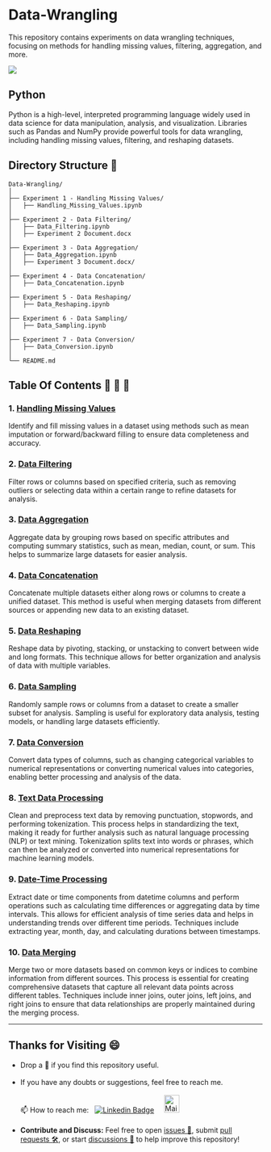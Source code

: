 # Data-Wrangling
This repository contains experiments on data wrangling techniques, focusing on methods for handling missing values, filtering, aggregation, and more.

<img src = "https://editor.analyticsvidhya.com/uploads/84692DATA_WRANGLING.jpg">

## Python

Python is a high-level, interpreted programming language widely used in data science for data manipulation, analysis, and visualization. Libraries such as Pandas and NumPy provide powerful tools for data wrangling, including handling missing values, filtering, and reshaping datasets.

## Directory Structure 📂

```
Data-Wrangling/
│
├── Experiment 1 - Handling Missing Values/
│   ├── Handling_Missing_Values.ipynb
│
├── Experiment 2 - Data Filtering/
│   ├── Data_Filtering.ipynb
│   ├── Experiment 2 Document.docx
│
├── Experiment 3 - Data Aggregation/
│   ├── Data_Aggregation.ipynb
│   ├── Experiment 3 Document.docx/
│
├── Experiment 4 - Data Concatenation/
│   ├── Data_Concatenation.ipynb
│
├── Experiment 5 - Data Reshaping/
│   ├── Data_Reshaping.ipynb
│
├── Experiment 6 - Data Sampling/
│   ├── Data_Sampling.ipynb
│
├── Experiment 7 - Data Conversion/
│   ├── Data_Conversion.ipynb
│
└── README.md
```

## Table Of Contents 📔 🔖 📑

### 1. [Handling Missing Values](https://github.com/madhurimarawat/Data-Wrangling/tree/main/Experiment%201)
 
Identify and fill missing values in a dataset using methods such as mean imputation or forward/backward filling to ensure data completeness and accuracy.

### 2. [Data Filtering](https://github.com/madhurimarawat/Data-Wrangling/tree/main/Experiment%202)
 
Filter rows or columns based on specified criteria, such as removing outliers or selecting data within a certain range to refine datasets for analysis.

### 3. [Data Aggregation](https://github.com/madhurimarawat/Data-Wrangling/tree/main/Experiment%203)

Aggregate data by grouping rows based on specific attributes and computing summary statistics, such as mean, median, count, or sum. This helps to summarize large datasets for easier analysis.

### 4. [Data Concatenation](https://github.com/madhurimarawat/Data-Wrangling/tree/main/Experiment%204)
 
Concatenate multiple datasets either along rows or columns to create a unified dataset. This method is useful when merging datasets from different sources or appending new data to an existing dataset.

### 5. [Data Reshaping](https://github.com/madhurimarawat/Data-Wrangling/tree/main/Experiment%205)
 
Reshape data by pivoting, stacking, or unstacking to convert between wide and long formats. This technique allows for better organization and analysis of data with multiple variables.

### 6. [Data Sampling](https://github.com/madhurimarawat/Data-Wrangling/tree/main/Experiment%206)
 
Randomly sample rows or columns from a dataset to create a smaller subset for analysis. Sampling is useful for exploratory data analysis, testing models, or handling large datasets efficiently.

### 7. [Data Conversion](https://github.com/madhurimarawat/Data-Wrangling/tree/main/Experiment%207)

Convert data types of columns, such as changing categorical variables to numerical representations or converting numerical values into categories, enabling better processing and analysis of the data.

### 8. [Text Data Processing](https://github.com/madhurimarawat/Data-Wrangling/tree/main/Experiment%208)

Clean and preprocess text data by removing punctuation, stopwords, and performing tokenization. This process helps in standardizing the text, making it ready for further analysis such as natural language processing (NLP) or text mining. Tokenization splits text into words or phrases, which can then be analyzed or converted into numerical representations for machine learning models.

### 9. [Date-Time Processing](https://github.com/madhurimarawat/Data-Wrangling/tree/main/Experiment%209)
 
Extract date or time components from datetime columns and perform operations such as calculating time differences or aggregating data by time intervals. This allows for efficient analysis of time series data and helps in understanding trends over different time periods. Techniques include extracting year, month, day, and calculating durations between timestamps.

### 10. [Data Merging](https://github.com/madhurimarawat/Data-Wrangling/tree/main/Experiment%2010)
 
Merge two or more datasets based on common keys or indices to combine information from different sources. This process is essential for creating comprehensive datasets that capture all relevant data points across different tables. Techniques include inner joins, outer joins, left joins, and right joins to ensure that data relationships are properly maintained during the merging process.

---

## Thanks for Visiting 😄

- Drop a 🌟 if you find this repository useful.<br><br>
- If you have any doubts or suggestions, feel free to reach me.<br><br>
📫 How to reach me:  &nbsp; [![Linkedin Badge](https://img.shields.io/badge/-madhurima-blue?style=flat&logo=Linkedin&logoColor=white)](https://www.linkedin.com/in/madhurima-rawat/) &nbsp; &nbsp;
<a href ="mailto:rawatmadhurima@gmail.com"><img src="https://github.com/madhurimarawat/Machine-Learning-Using-Python/assets/105432776/b6a0873a-e961-42c0-8fbf-ab65828c961a" height=35 width=30 title="Mail Illustration" alt="Mail Illustration📫" > </a><br><br>
- **Contribute and Discuss:** Feel free to open <a href= "https://github.com/madhurimarawat/Data-Wrangling/issues">issues 🐛</a>, submit <a href = "https://github.com/madhurimarawat/Data-Wrangling/pulls">pull requests 🛠️</a>, or start <a href = "https://github.com/madhurimarawat/Data-Wrangling/discussions">discussions 💬</a> to help improve this repository!
